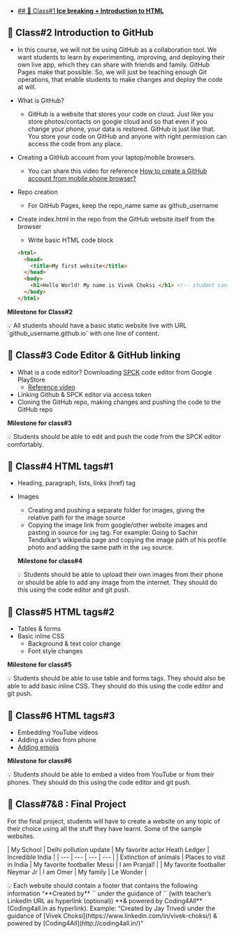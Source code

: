 - [## 📗 Class#1 **Ice breaking + Introduction to HTML** ](Class#1.md)

## 📗 Class#2 **Introduction to GitHub**

- In this course, we will not be using GitHub as a collaboration tool. We want students to learn by experimenting, improving, and deploying their own live app, which they can share with friends and family. GitHub Pages make that possible. So, we will just be teaching enough Git operations, that enable students to make changes and deploy the code at will.
- What is GitHub?
    - GitHub is a website that stores your code on cloud. Just like you store photos/contacts on google cloud and so that even if you change your phone, your data is restored. GitHub is just like that. You store your code on GitHub and anyone with right permission can access the code from any place.
- Creating a GitHub account from your laptop/mobile browsers.
    - You can share this video for reference [How to create a GitHub account from mobile phone browser?](https://www.youtube.com/watch?v=612BO484KHU&feature=youtu.be)
- Repo creation
    - For GitHub Pages, keep the repo_name same as github_username
- Create index.html in the repo from the GitHub website itself from the browser
    - Write basic HTML code block
    
    ```html
    <html>
      <head>
        <title>My first website</title>
      </head>
      <body>
        <h1>Hello World! My name is Vivek Choksi </h1> <!-- student can write whatever they want to write. This is dummy text -->
      </body>
    </html>
    ```
    

**Milestone for Class#2**

<aside>
💡 All students should have a basic static website live with URL `github_username.github.io` with one line of content.

</aside>

## 📗 Class#3 Code Editor & GitHub linking

- What is a code editor? Downloading [SPCK](https://play.google.com/store/apps/details?id=io.spck) code editor from Google PlayStore
    - [Reference video](https://www.youtube.com/watch?v=Ogua-snbvjQ&t=4s&ab_channel=Coding4All)
- Linking Github & SPCK editor via access token
- Cloning the GitHub repo, making changes and pushing the code to the GitHub repo

**Milestone for class#3**

<aside>
💡 Students should be able to edit and push the code from the SPCK editor comfortably.

</aside>

## 📗 Class#4 HTML tags#1

- Heading, paragraph, lists, links (href) tag
- Images
    - Creating and pushing  a separate folder for images, giving the relative path for the image source
    - Copying the image link from google/other website images and pasting in source for `img` tag. For example: Going to Sachin Tendulkar’s wikipedia page and copying the image path of his profile photo and adding the same path in the `img` source.
    
    **Milestone for class#4**
    
    <aside>
    💡 Students should be able to upload their own images from their phone or should be able to add any image from the internet. They should do this using the code editor and git push.
    
    </aside>
    

## 📗 Class#5 HTML tags#2

- Tables & forms
- Basic inline CSS
    - Background & text color change
    - Font style changes

**Milestone for class#5**

<aside>
💡 Students should be able to use table and forms tags. They should also be able to add basic inline CSS. They should do this using the code editor and git push.

</aside>

## 📗 Class#6 HTML tags#3

- Embedding YouTube videos
- Adding a video from phone
- [Adding emojis](https://www.w3schools.com/html/html_emojis.asp)

**Milestone for class#6**

<aside>
💡 Students should be able to embed a video from YouTube or from their phones. They should do this using the code editor and git push.

</aside>

## 📗 Class#7&8 : Final Project

For the final project, students will have to create a website on any topic of their choice using all the stuff they have learnt. Some of the sample websites.

| My School | Delhi pollution update
 | My favorite actor Heath Ledger
 | Incredible India
 |
| --- | --- | --- | --- |
| Extinction of animals
 | Places to visit in India
 | My favorite footballer Messi
 | I am Pranjal! |
| My favorite footballer Neymar Jr | I am Omer | My family
 | Le Wonder |

<aside>
💡 Each website should contain a footer that contains the following information “**Created by** `<student_name>` under the guidance of `<teacher_name>` (with teacher’s LinkedIn URL as hyperlink (optional)) **& powered by Coding4All** (Coding4all.in as hyperlink).
Example: “Created by Jay Trivedi under the guidance of [Vivek Choksi](https://www.linkedin.com/in/vivek-choksi/) & powered by [Coding4All](http://coding4all.in/)”

</aside>